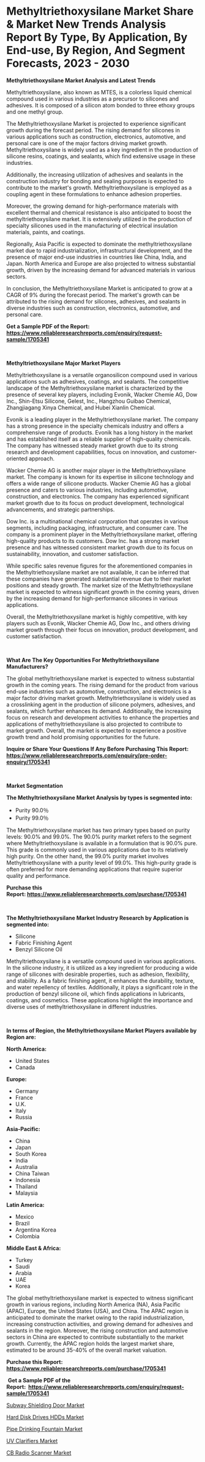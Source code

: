 <p><h1>Methyltriethoxysilane Market Share & Market New Trends Analysis Report By Type, By Application, By End-use, By Region, And Segment Forecasts, 2023 - 2030</h1></p><p><strong>Methyltriethoxysilane Market Analysis and Latest Trends</strong></p>
<p><p>Methyltriethoxysilane, also known as MTES, is a colorless liquid chemical compound used in various industries as a precursor to silicones and adhesives. It is composed of a silicon atom bonded to three ethoxy groups and one methyl group.</p><p>The Methyltriethoxysilane Market is projected to experience significant growth during the forecast period. The rising demand for silicones in various applications such as construction, electronics, automotive, and personal care is one of the major factors driving market growth. Methyltriethoxysilane is widely used as a key ingredient in the production of silicone resins, coatings, and sealants, which find extensive usage in these industries.</p><p>Additionally, the increasing utilization of adhesives and sealants in the construction industry for bonding and sealing purposes is expected to contribute to the market's growth. Methyltriethoxysilane is employed as a coupling agent in these formulations to enhance adhesion properties.</p><p>Moreover, the growing demand for high-performance materials with excellent thermal and chemical resistance is also anticipated to boost the methyltriethoxysilane market. It is extensively utilized in the production of specialty silicones used in the manufacturing of electrical insulation materials, paints, and coatings.</p><p>Regionally, Asia Pacific is expected to dominate the methyltriethoxysilane market due to rapid industrialization, infrastructural development, and the presence of major end-use industries in countries like China, India, and Japan. North America and Europe are also projected to witness substantial growth, driven by the increasing demand for advanced materials in various sectors.</p><p>In conclusion, the Methyltriethoxysilane Market is anticipated to grow at a CAGR of 9% during the forecast period. The market's growth can be attributed to the rising demand for silicones, adhesives, and sealants in diverse industries such as construction, electronics, automotive, and personal care.</p></p>
<p><strong>Get a Sample PDF of the Report:&nbsp; <a href="https://www.reliableresearchreports.com/enquiry/request-sample/1705341">https://www.reliableresearchreports.com/enquiry/request-sample/1705341</a></strong></p>
<p>&nbsp;</p>
<p><strong>Methyltriethoxysilane Major Market Players</strong></p>
<p><p>Methyltriethoxysilane is a versatile organosilicon compound used in various applications such as adhesives, coatings, and sealants. The competitive landscape of the Methyltriethoxysilane market is characterized by the presence of several key players, including Evonik, Wacker Chemie AG, Dow Inc., Shin-Etsu Silicone, Gelest, Inc., Hangzhou Guibao Chemical, Zhangjiagang Xinya Chemical, and Hubei Xianlin Chemical.</p><p>Evonik is a leading player in the Methyltriethoxysilane market. The company has a strong presence in the specialty chemicals industry and offers a comprehensive range of products. Evonik has a long history in the market and has established itself as a reliable supplier of high-quality chemicals. The company has witnessed steady market growth due to its strong research and development capabilities, focus on innovation, and customer-oriented approach.</p><p>Wacker Chemie AG is another major player in the Methyltriethoxysilane market. The company is known for its expertise in silicone technology and offers a wide range of silicone products. Wacker Chemie AG has a global presence and caters to various industries, including automotive, construction, and electronics. The company has experienced significant market growth due to its focus on product development, technological advancements, and strategic partnerships.</p><p>Dow Inc. is a multinational chemical corporation that operates in various segments, including packaging, infrastructure, and consumer care. The company is a prominent player in the Methyltriethoxysilane market, offering high-quality products to its customers. Dow Inc. has a strong market presence and has witnessed consistent market growth due to its focus on sustainability, innovation, and customer satisfaction.</p><p>While specific sales revenue figures for the aforementioned companies in the Methyltriethoxysilane market are not available, it can be inferred that these companies have generated substantial revenue due to their market positions and steady growth. The market size of the Methyltriethoxysilane market is expected to witness significant growth in the coming years, driven by the increasing demand for high-performance silicones in various applications.</p><p>Overall, the Methyltriethoxysilane market is highly competitive, with key players such as Evonik, Wacker Chemie AG, Dow Inc., and others driving market growth through their focus on innovation, product development, and customer satisfaction.</p></p>
<p>&nbsp;</p>
<p><strong>What Are The Key Opportunities For Methyltriethoxysilane Manufacturers?</strong></p>
<p><p>The global methyltriethoxysilane market is expected to witness substantial growth in the coming years. The rising demand for the product from various end-use industries such as automotive, construction, and electronics is a major factor driving market growth. Methyltriethoxysilane is widely used as a crosslinking agent in the production of silicone polymers, adhesives, and sealants, which further enhances its demand. Additionally, the increasing focus on research and development activities to enhance the properties and applications of methyltriethoxysilane is also projected to contribute to market growth. Overall, the market is expected to experience a positive growth trend and hold promising opportunities for the future.</p></p>
<p><strong>Inquire or Share Your Questions If Any Before Purchasing This Report: <a href="https://www.reliableresearchreports.com/enquiry/pre-order-enquiry/1705341">https://www.reliableresearchreports.com/enquiry/pre-order-enquiry/1705341</a></strong></p>
<p>&nbsp;</p>
<p><strong>Market Segmentation</strong></p>
<p><strong>The Methyltriethoxysilane Market Analysis by types is segmented into:</strong></p>
<p><ul><li>Purity 90.0％</li><li>Purity 99.0％</li></ul></p>
<p><p>The Methyltriethoxysilane market has two primary types based on purity levels: 90.0% and 99.0%. The 90.0% purity market refers to the segment where Methyltriethoxysilane is available in a formulation that is 90.0% pure. This grade is commonly used in various applications due to its relatively high purity. On the other hand, the 99.0% purity market involves Methyltriethoxysilane with a purity level of 99.0%. This high-purity grade is often preferred for more demanding applications that require superior quality and performance.</p></p>
<p><strong>Purchase this Report:&nbsp;<a href="https://www.reliableresearchreports.com/purchase/1705341">https://www.reliableresearchreports.com/purchase/1705341</a></strong></p>
<p>&nbsp;</p>
<p><strong>The Methyltriethoxysilane Market Industry Research by Application is segmented into:</strong></p>
<p><ul><li>Silicone</li><li>Fabric Finishing Agent</li><li>Benzyl Silicone Oil</li></ul></p>
<p><p>Methyltriethoxysilane is a versatile compound used in various applications. In the silicone industry, it is utilized as a key ingredient for producing a wide range of silicones with desirable properties, such as adhesion, flexibility, and stability. As a fabric finishing agent, it enhances the durability, texture, and water repellency of textiles. Additionally, it plays a significant role in the production of benzyl silicone oil, which finds applications in lubricants, coatings, and cosmetics. These applications highlight the importance and diverse uses of methyltriethoxysilane in different industries.</p></p>
<p>&nbsp;</p>
<p><strong>In terms of Region, the Methyltriethoxysilane Market Players available by Region are:</strong></p>
<p>
    <p> <strong> North America: </strong>
        <ul>
            <li>United States</li>
            <li>Canada</li>
        </ul>
        </p> 
    <p> <strong> Europe: </strong>
        <ul>
            <li>Germany</li>
            <li>France</li>
            <li>U.K.</li>
            <li>Italy</li>
            <li>Russia</li>
        </ul>
        </p> 
    <p> <strong> Asia-Pacific: </strong>
        <ul>
            <li>China</li>
            <li>Japan</li>
            <li>South Korea</li>
            <li>India</li>
            <li>Australia</li>
            <li>China Taiwan</li>
            <li>Indonesia</li>
            <li>Thailand</li>
            <li>Malaysia</li>
        </ul>
        </p> 
    <p> <strong> Latin America: </strong>
        <ul>
            <li>Mexico</li>
            <li>Brazil</li>
            <li>Argentina Korea</li>
            <li>Colombia</li>
        </ul>
        </p> 
    <p> <strong> Middle East & Africa: </strong>
        <ul>
            <li>Turkey</li>
            <li>Saudi</li>
            <li>Arabia</li>
            <li>UAE</li>
            <li>Korea</li>
        </ul>
    </p>
    </p>
<p><p>The global methyltriethoxysilane market is expected to witness significant growth in various regions, including North America (NA), Asia Pacific (APAC), Europe, the United States (USA), and China. The APAC region is anticipated to dominate the market owing to the rapid industrialization, increasing construction activities, and growing demand for adhesives and sealants in the region. Moreover, the rising construction and automotive sectors in China are expected to contribute substantially to the market growth. Currently, the APAC region holds the largest market share, estimated to be around 35-40% of the overall market valuation.</p></p>
<p><strong>Purchase this Report: <a href="https://www.reliableresearchreports.com/purchase/1705341">https://www.reliableresearchreports.com/purchase/1705341</a></strong></p>
<p>&nbsp;<strong>Get a Sample PDF of the Report:&nbsp;&nbsp;<a href="https://www.reliableresearchreports.com/enquiry/request-sample/1705341">https://www.reliableresearchreports.com/enquiry/request-sample/1705341</a></strong></p>
<p><strong></strong></p>
<p><p><a href="https://medium.com/@briaabshire64/subway-shielding-door-market-research-report-its-history-and-forecast-2023-to-2030-3d51e2ce6180">Subway Shielding Door Market</a></p><p><a href="https://www.linkedin.com/pulse/hard-disk-drives-hdds-market-size-growth-forecast-from-2023-azoae/">Hard Disk Drives HDDs Market</a></p><p><a href="https://medium.com/@mikeflatley6362/pipe-drinking-fountain-market-outlook-industry-overview-and-forecast-2023-to-2030-239c6f6d94a5">Pipe Drinking Fountain Market</a></p><p><a href="https://github.com/marloy8/Market-Research-Report-List-1/blob/main/uv-clarifiers-market.md">UV Clarifiers Market</a></p><p><a href="https://www.linkedin.com/pulse/cb-radio-scanner-market-size-share-global-analysis-report-cfw5e/">CB Radio Scanner Market</a></p></p>